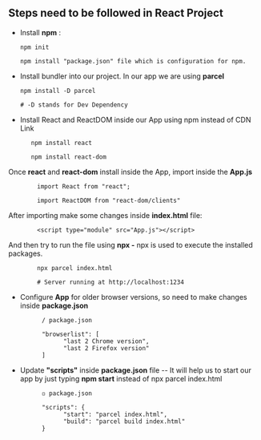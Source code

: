## Steps need to be followed in React Project

- Install **npm** :

      npm init

      npm install "package.json" file which is configuration for npm.

- Install bundler into our project. In our app we are using **parcel**

      npm install -D parcel

      # -D stands for Dev Dependency

- Install React and ReactDOM inside our App using npm instead of CDN Link

         npm install react

         npm install react-dom

Once **react** and **react-dom** install inside the App, import inside the **App.js**

            import React from "react";

            import ReactDOM from "react-dom/clients"

After importing make some changes inside **index.html** file:

            <script type="module" src="App.js"></script>

And then try to run the file using **npx -** npx is used to execute the installed packages.

            npx parcel index.html

            # Server running at http://localhost:1234

- Configure **App** for older browser versions, so need to make changes inside **package.json**

            / package.json

            "browserlist": [
                  "last 2 Chrome version",
                  "last 2 Firefox version"
            ]

- Update **"scripts"** inside **package.json** file -- It will help us to start our app by just typing **npm start** instead of npx parcel index.html

            ◽ package.json

            "scripts": {
                  "start": "parcel index.html",
                  "build": "parcel build index.html"
            }

